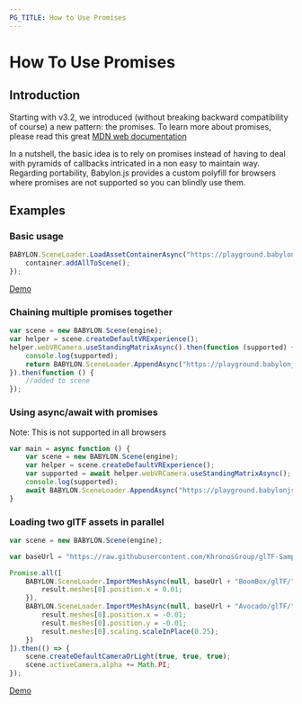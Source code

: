 ```yaml
---
PG_TITLE: How to Use Promises
---
```


# How To Use Promises

## Introduction

Starting with v3.2, we introduced (without breaking backward compatibility of course) a new pattern: the promises.
To learn more about promises, please read this great [MDN web documentation](https://developer.mozilla.org/en-US/docs/Web/JavaScript/Reference/Global_Objects/Promise)

In a nutshell, the basic idea is to rely on promises instead of having to deal with pyramids of callbacks intricated in a non easy to maintain way.
Regarding portability, Babylon.js provides a custom polyfill for browsers where promises are not supported so you can blindly use them.

## Examples
### Basic usage
```javascript
BABYLON.SceneLoader.LoadAssetContainerAsync("https://playground.babylonjs.com/scenes/", "skull.babylon", scene).then(function (container) {
    container.addAllToScene();
});
```
[Demo](https://playground.babylonjs.com/#JA1ND3#63)

### Chaining multiple promises together
```javascript
var scene = new BABYLON.Scene(engine);
var helper = scene.createDefaultVRExperience();
helper.webVRCamera.useStandingMatrixAsync().then(function (supported) {
    console.log(supported);
    return BABYLON.SceneLoader.AppendAsync("https://playground.babylonjs.com/scenes/", "skull.babylon", scene);
}).then(function () {
    //added to scene
});
```

### Using async/await with promises
Note: This is not supported in all browsers
```javascript
var main = async function () {
    var scene = new BABYLON.Scene(engine);
    var helper = scene.createDefaultVRExperience();
    var supported = await helper.webVRCamera.useStandingMatrixAsync();
    console.log(supported);
    await BABYLON.SceneLoader.AppendAsync("https://playground.babylonjs.com/scenes/", "skull.babylon", scene);
}
```

### Loading two glTF assets in parallel
```javascript
var scene = new BABYLON.Scene(engine);

var baseUrl = "https://raw.githubusercontent.com/KhronosGroup/glTF-Sample-Models/master/2.0/";

Promise.all([
    BABYLON.SceneLoader.ImportMeshAsync(null, baseUrl + "BoomBox/glTF/", "BoomBox.gltf", scene).then(function (result) {
        result.meshes[0].position.x = 0.01;
    }),
    BABYLON.SceneLoader.ImportMeshAsync(null, baseUrl + "Avocado/glTF/", "Avocado.gltf", scene).then(function (result) {
        result.meshes[0].position.x = -0.01;
        result.meshes[0].position.y = -0.01;
        result.meshes[0].scaling.scaleInPlace(0.25);
    })
]).then(() => {
    scene.createDefaultCameraOrLight(true, true, true);
    scene.activeCamera.alpha += Math.PI;
});
```
[Demo](https://playground.babylonjs.com/#U2KKMK#1)
